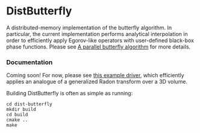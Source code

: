 # DistButterfly

A distributed-memory implementation of the butterfly algorithm.
In particular, the current implementation performs analytical interpolation
in order to efficiently apply Egorov-like operators with user-defined 
black-box phase functions. Please see 
[A parallel butterfly algorithm](http://arxiv.org/abs/1305.4650) for more 
details.

### Documentation

Coming soon! For now, please see [this example driver](https://github.com/poulson/dist-butterfly/blob/master/test/transform/GenRadon-3d.cpp), which efficiently
applies an analogue of a generalized Radon transform over a 3D volume. 

Building DistButterfly is often as simple as running:

    cd dist-butterfly
    mkdir build
    cd build
    cmake ..
    make
